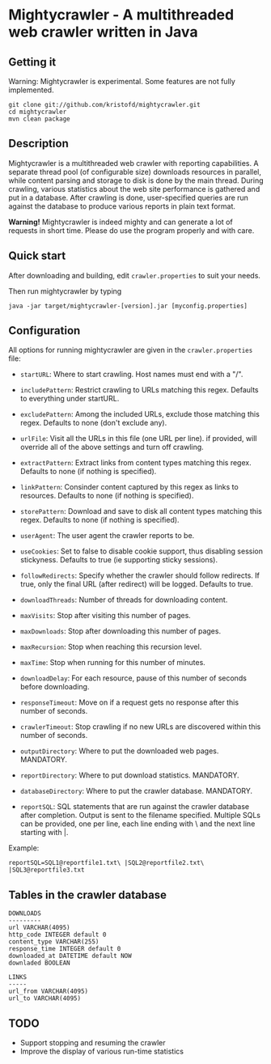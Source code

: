 Mightycrawler - A multithreaded web crawler written in Java
=======================================================================

Getting it
-----------

Warning: Mightycrawler is experimental. Some features are not fully implemented.

    git clone git://github.com/kristofd/mightycrawler.git
    cd mightycrawler
    mvn clean package


Description
-----------

Mightycrawler is a multithreaded web crawler with reporting capabilities. A separate thread pool (of configurable size) downloads resources in parallel, while content parsing and storage to disk is done by the main thread. During crawling, various statistics about the web site performance is gathered and put in a database. After crawling is done, user-specified queries are run against the database to produce various reports in plain text format.

**Warning!** Mightycrawler is indeed mighty and can generate a lot of requests in short time. Please do use the program properly and with care.


Quick start
-----------

After downloading and building, edit `crawler.properties` to suit your needs.

Then run mightycrawler by typing

	java -jar target/mightycrawler-[version].jar [myconfig.properties]


Configuration
-------------

All options for running mightycrawler are given in the `crawler.properties` file:

* `startURL`: Where to start crawling. Host names must end with a "/".

* `includePattern`: Restrict crawling to URLs matching this regex. Defaults to everything under startURL.

* `excludePattern`: Among the included URLs, exclude those matching this regex. Defaults to none (don't exclude any).

* `urlFile`: Visit all the URLs in this file (one URL per line). if provided, will override all of the above settings and turn off crawling.

* `extractPattern`: Extract links from content types matching this regex. Defaults to none (if nothing is specified).

* `linkPattern`: Consinder content captured by this regex as links to resources. Defaults to none (if nothing is specified).

* `storePattern`: Download and save to disk all content types matching this regex. Defaults to none (if nothing is specified).

* `userAgent`: The user agent the crawler reports to be.

* `useCookies`: Set to false to disable cookie support, thus disabling session stickyness. Defaults to true (ie supporting sticky sessions).

* `followRedirects`: Specify whether the crawler should follow redirects. If true, only the final URL (after redirect) will be logged. Defaults to true.

* `downloadThreads`: Number of threads for downloading content.

* `maxVisits`: Stop after visiting this number of pages.

* `maxDownloads`: Stop after downloading this number of pages.

* `maxRecursion`: Stop when reaching this recursion level.

* `maxTime`: Stop when running for this number of minutes.

* `downloadDelay`: For each resource, pause of this number of seconds before downloading.

* `responseTimeout`: Move on if a request gets no response after this number of seconds.

* `crawlerTimeout`: Stop crawling if no new URLs are discovered within this number of seconds.

* `outputDirectory`: Where to put the downloaded web pages. MANDATORY.

* `reportDirectory`: Where to put download statistics. MANDATORY.

* `databaseDirectory`: Where to put the crawler database. MANDATORY.

* `reportSQL`: SQL statements that are run against the crawler database after completion. Output is sent to the filename specified. 
Multiple SQLs can be provided, one per line, each line ending with \ and the next line starting with |.

Example: 

`reportSQL=SQL1@reportfile1.txt\
|SQL2@reportfile2.txt\
|SQL3@reportfile3.txt`


Tables in the crawler database
------------------------------

    DOWNLOADS
    ---------
    url VARCHAR(4095)
    http_code INTEGER default 0
    content_type VARCHAR(255)
    response_time INTEGER default 0
    downloaded_at DATETIME default NOW
    downladed BOOLEAN

    LINKS
    -----
    url_from VARCHAR(4095)
    url_to VARCHAR(4095)


TODO
-----------

* Support stopping and resuming the crawler
* Improve the display of various run-time statistics